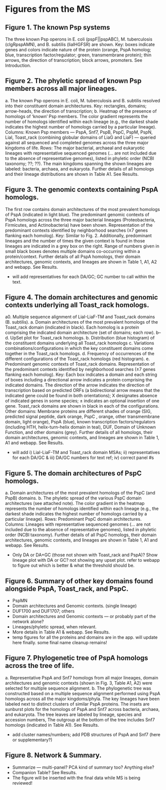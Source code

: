 # Figures from the MS
## Figure 1. The known Psp systems
The three known Psp operons in E. coli (pspF||pspABC), M. tuberculosis (clgRpspAMN), and B. subtilis (liaIHGFSR) are shown. Key: boxes indicate genes and colors indicate nature of the protein (orange, PspA homolog; blue, transcription factor/regulator; green, transmembrane protein); thin arrows, the direction of transcription; block arrows, promoters. See Introduction.

## Figure 2. The phyletic spread of known Psp members across all major lineages.
a. The known Psp operons in E. coli, M. tuberculosis and B. subtilis resolved into their constituent domain architectures. Key: rectangles, domains; arrow-heads, the direction of transcription; b. Heatmap of the presence of homologs of ‘known’ Psp members. The color gradient represents the number of homologs identified within each lineage (e.g., the darkest shade indicates the highest number of homologs carried by a particular lineage). Columns: Known Psp members — PspA, Snf7, PspB, PspC, PspM, PspN, LiaI, Toast_rack (combining globular domains of LiaG and LiaF) — queried against all sequenced and completed genomes across the three major kingdoms of life. Rows: The major bacterial, archaeal and eukaryotic lineages with representative sequenced genomes (… are not included due to the absence of representative genomes), listed in phyletic order (NCBI taxonomy; ??; ??). The main kingdoms spanning the shown lineages are labeled: bacteria, archaea, and eukaryota. Further details of all homologs and their lineage distributions are shown in Table A1. See Results.

## Figure 3. The genomic contexts containing PspA homologs.
The first row contains domain architectures of the most prevalent homologs of PspA (indicated in light blue). The predominant genomic contexts of PspA homologs across the three major bacterial lineages (Proteobacteria, Firmicutes, and Actinobacteria) have been shown. Representation of the predominant contexts identified by neighborhood searches (±7 genes flanking each homolog). Key: Similar to Fig. 2. Additionally, predominant lineages and the number of times the given context is found in those lineages are indicated in a grey box on the right. Range of numbers given in small black boxes denotes multiple domains co-occurring within a protein/context. Further details of all PspA homologs, their domain architectures, genomic contexts, and lineages are shown in Table 1, A1, A2 and webapp. See Results.

- will add representatives for each DA/GC; GC number to call within the text.

## Figure 4. The domain architectures and genomic contexts underlying all Toast_rack homologs.
a0. Multiple sequence alignment of LiaI-LiaF-TM and Toast_rack domains (B. subtilis). a. Domain architectures of the most prevalent homologs of the Toast_rack domain (indicated in black). Each homolog is a protein comprising the indicated domain architecture (set of domains; each row). b–d. UpSet plot for Toast_rack homologs. b. Distribution (blue histogram) of the constituent domains underlying all Toast_rack homologs c. Variations combinations/configurations in which the key constituent domains come together in the Toast_rack homologs. d. Frequency of occurrences of the different configurations of the Toast_rack homologs (red histogram). e. Predominant genomic contexts of Toast_rack domains. Representation of the predominant contexts identified by neighborhood searches (±7 genes flanking each homolog). Key: Each box indicates a domain and each string of boxes including a directional arrow indicates a protein comprising the indicated domains. The direction of the arrow indicates the direction of transcription based on predicted ORFs (a bidirectional arrow means that the indicated gene could be found in both orientations); X designates absence of indicated genes in some species; ± indicates an optional insertion of one gene. Toast_rack domains are shown in black in each of the configurations. Other domains: Membrane proteins are different shades of orange (SIG, predicted signal peptide, dark orange, PspC , orange, other transmembrane domain, light orange), PspA (blue), known transcription factors/regulators (including HTH, helix-turn-helix domain in teal), DUF, Domain of Unknown Function, and other domains (grey). Further details of all homologs, their domain architectures, genomic contexts, and lineages are shown in Table 1, A1 and webapp. See Results.

- will add i) LiaI-LiaF-TM and Toast_rack domain MSAs;  ii) representatives for each DA/GC & iii) DA/GC numbers for text ref; iv) correct panel #s

## Figure 5. The domain architectures of PspC homologs.
a. Domain architectures of the most prevalent homologs of the PspC (and PspB) domains. b. The phyletic spread of the various PspC domain architectures (see attached note). The color gradient in the heatmap represents the number of homologs identified within each lineage (e.g., the darkest shade indicates the highest number of homologs carried by a particular lineage). Rows: Predominant PspC domain architectures. Columns: Lineages with representative sequenced genomes (… are not included due to the absence of representative genomes), listed in phyletic order (NCBI taxonomy). Further details of all PspC homologs, their domain architectures, genomic contexts, and lineages are shown in Table 1, A1 and webapp. See Results.

- Only DA or DA+GC (those not shown with Toast_rack and PspA)? Show lineage plot with DA or GC? not showing any upset plot. refer to webapp to figure out which is better & what the threshold should be.

## Figure 6. Summary of other key domains found alongside PspA, Toast_rack, and PspC.
- PspMN
- Domain architectures and Genomic contexts. (single lineage)
- DUF1700 and DUF1707; others
- Domain architectures and Genomic contexts — or probably part of the network alone?
- Lineages/phyletic spread, when relevant.
- More details in Table A1 & webapp. See Results.
- temp figures for all the proteins and domains are in the app. will update here finally. some final name cleanup remains!

## Figure 7. Phylogenetic tree of PspA homologs across the tree of life.
a. Representative PspA and Snf7 homologs from all major lineages, domain architectures and genomic contexts (shown in Fig. 3, Table A1, A2) were selected for multiple sequence alignment. b. The phylogenetic tree was constructed based on a multiple sequence alignment performed using PspA homologs across all the major kingdoms/phyla. The key lineages have been labeled next to distinct clusters of similar PspA proteins. The insets are sunburst plots for the homologs of PspA and Snf7 across bacteria, archaea, and eukaryota. The tree leaves are labeled by lineage, species and accession numbers, The outgroup at the bottom of the tree includes Snf7 homologs (indicated in Table A1). See Results.

- add cluster names/numbers; add PDB structures of PspA and Snf7 (here or supplementary?)

## Figure 8. Network & Summary.

- Summarize — multi-panel? PCA kind of summary too? Anything else?
- Companion Table? See Results.
- The figure will be inserted with the final data while MS is being reviewed!



